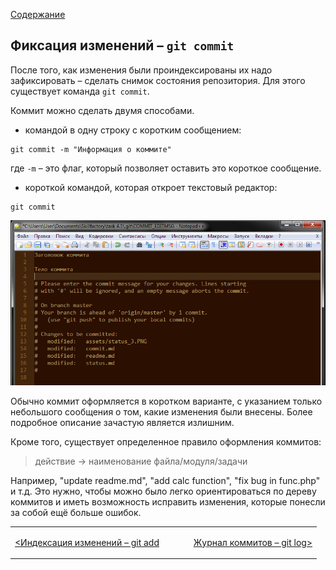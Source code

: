 [Содержание](./readme.md)

## Фиксация изменений – `git commit`

После того, как изменения были проиндексированы их надо зафиксировать – сделать снимок состояния репозитория. Для этого существует команда `git commit`.

Коммит можно сделать двумя способами. 

+ командой в одну строку с коротким сообщением:

```
git commit -m "Информация о коммите"
```

где `-m` – это флаг, который позволяет оставить это короткое сообщение.

+ короткой командой, которая откроет текстовый редактор:

```
git commit
```

![commit](./assets/commit.PNG)


Обычно коммит оформляется в коротком варианте, с указанием только небольшого сообщения о том, какие изменения были внесены. Более подробное описание зачастую является излишним.

Кроме того, существует определенное правило оформления коммитов:

> действие -> наименование файла/модуля/задачи

Например, "update readme.md", "add calc function", "fix bug in func.php" и т.д. Это нужно, чтобы можно было легко ориентироваться по дереву коммитов и иметь возможность исправить изменения, которые понесли за собой ещё больше ошибок.


<table width="100%">
<td width="50%">

[<Индексация изменений – git add](./add.md)

</td>
<td style="text-align:right">

[Журнал коммитов – git log>](./log.md)

</td>
</table>